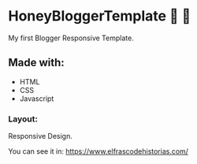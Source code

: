 # HoneyBloggerTemplate 🐝 🍯

My first Blogger Responsive Template.

## Made with:

- HTML
- CSS
- Javascript

### Layout:

Responsive Design.

You can see it in: https://www.elfrascodehistorias.com/
